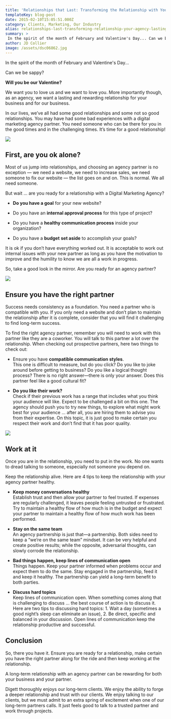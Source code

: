```yaml
---
title: 'Relationships that Last: Transforming the Relationship with Your Agency into a Lasting, Rewarding Partnership'
templateKey: blog-post
date: 2015-02-10T15:05:51.000Z
category: Clients, Marketing, Our Industry
alias: relationships-last-transforming-relationship-your-agency-lasting-rewarding-partnership
summary: > 
 In the spirit of the month of February and Valentine's Day... Can we be sappy? Will you be our Valentine?
author: JD Collier
image: /assets/dsc06862.jpg
---
```


In the spirit of the month of February and Valentine's Day...

Can we be sappy?

**Will you be our Valentine?**

We want you to love us and we want to love you. More importantly though, as an agency, we want a lasting and rewarding relationship for your business and for our business.

In our lives, we’ve all had some good relationships and some not so good relationships. You may have had some bad experiences with a digital marketing agency partner. You need someone who can be there for you in the good times and in the challenging times. It’s time for a good relationship!

![](/sites/default/files/are-you-ok-along.jpg)

First, are you ok alone?
------------------------

Most of us jump into relationships, and choosing an agency partner is no exception — we need a website, we need to increase sales, we need someone to fix our website — the list goes on and on. This is normal. We all need someone.

But wait … are you ready for a relationship with a Digital Marketing Agency?

*   **Do you have a goal** for your new website?
    
*   Do you have an **internal approval process** for this type of project?
    
*   Do you have a **healthy communication process** inside your organization?
    
*   Do you have a **budget** **set aside** to accomplish your goals?
    

It is ok if you don’t have everything worked out. It is acceptable to work out internal issues with your new partner as long as you have the motivation to improve and the humility to know we are all a work in progress.

So, take a good look in the mirror. Are you ready for an agency partner?

![](/sites/default/files/choose-the-right-partner.jpg)

Ensure you have the right partner
---------------------------------

Success needs consistency as a foundation. You need a partner who is compatible with you. If you only need a website and don’t plan to maintain the relationship after it is complete, consider that you will find it challenging to find long-term success.

To find the right agency partner, remember you will need to work with this partner like they are a coworker. You will talk to this partner a lot over the relationship. When checking out prospective partners, here two things to check out:

*   Ensure you have **compatible communication styles**.  
    This one is difficult to measure, but do you click? Do you like to joke around before getting to business? Do you like a logical thought process? There is no right answer—there is only your answer. Does this partner feel like a good cultural fit?
    
*   **Do you like their work?**  
    Check if their previous work has a range that includes what you think your audience will like. Expect to be challenged a bit on this one. The agency should push you to try new things, to explore what might work best for your audience … after all, you are hiring them to advise you from their expertise. On this topic, it is just good to make certain you respect their work and don’t find that it has poor quality.
    

![](/sites/default/files/work-at-the-relationship.jpg)

Work at it
----------

Once you are in the relationship, you need to put in the work. No one wants to dread talking to someone, especially not someone you depend on.

Keep the relationship alive. Here are 4 tips to keep the relationship with your agency partner healthy.

*   **Keep money conversations healthy**  
    Establish trust and then allow your partner to feel trusted. If expenses are regularly challenged, it leaves people feeling untrusted or frustrated. Try to maintain a healthy flow of how much is in the budget and expect your partner to maintain a healthy flow of how much work has been performed.
    
*   **Stay on the same team**  
    An agency partnership is just that—a partnership. Both sides need to keep a “we’re on the same team” mindset. It can be very helpful and create positive results; while the opposite, adversarial thoughts, can slowly corrode the relationship.
    
*   **Bad things happen, keep lines of communication open**  
    Things happen. Keep your partner informed when problems occur and expect them to do the same. Stay engaged in the partnership, feed it and keep it healthy. The partnership can yield a long-term benefit to both parties.
    
*   **Discuss hard topics**  
    Keep lines of communication open. When something comes along that is challenging to discuss … the best course of action is to discuss it. Here are two tips to discussing hard topics: 1. Wait a day (sometimes a good night’s sleep can eliminate an issue), 2. Be direct, specific and balanced in your discussion. Open lines of communication keep the relationship productive and successful.
    

Conclusion
----------

So, there you have it. Ensure you are ready for a relationship, make certain you have the right partner along for the ride and then keep working at the relationship.

A long-term relationship with an agency partner can be rewarding for both your business and your partner.

Digett thoroughly enjoys our long-term clients. We enjoy the ability to forge a deeper relationship and trust with our clients. We enjoy talking to our clients, but we must admit to an extra spring of excitement when one of our long-term partners calls. It just feels good to talk to a trusted partner and work through projects.